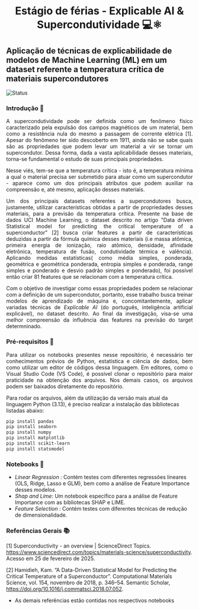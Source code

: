 # <p align= "center"> **Estágio de férias - Explicable AI & Supercondutividade** 💻⚛️ </p>

## Aplicação de técnicas de explicabilidade de modelos de Machine Learning (ML) em um dataset referente a temperatura crítica de materiais supercondutores
![Status](https://img.shields.io/static/v1?label=STATUS&message=EM%20DESENVOLVIMENTO&color=RED&style=for-the-badge)

### Introdução 🧪
<p align="justify">
  A supercondutividade pode ser definida como um fenômeno físico caracterizado pela expulsão dos campos magnéticos de um material, bem como a resistência nula do mesmo a passagem de corrente elétrica [1]. Apesar do fenômeno ter sido descoberto em 1911, ainda não se sabe quais são as propriedades que podem levar um material a vir se tornar um supercondutor. Dessa forma, dada a vasta aplicabilidade desses materiais, torna-se fundamental o estudo de suas principais propriedades. 
</p>

<p align="justify">
  Nesse viés, tem-se que a temperatura crítica - isto é, a temperatura mínima a qual o material precisa ser submetido para atuar como um supercondutor - aparece como um dos principais atributos que podem auxiliar na compreensão e, até mesmo, aplicação desses materiais. 
</p>
  
  <p align="justify">
  Um dos principais datasets referentes a supercondutores busca, justamente, utilizar características obtidas a partir de propriedades desses materiais, para a previsão da temperatura crítica. Presente na base de dados UCI Machine Learning, o dataset descrito no artigo "Data driven Statistical model for predicting the critical temperature of a superconductor" [2] busca criar features a partir de características deduzidas a partir da fórmula química desses materiais (i.e massa atômica, primeira energia de ionização, raio atômico, densidade, afinidade eletrônica, temperatura de fusão, condutividade térmica e valência). Aplicando medidas estatísticas( como média simples, ponderada, geométrica e geométrica ponderada, entropia simples e ponderada, range simples e ponderado e desvio padrão simples e ponderado), foi possível então criar 81 features que se relacionam com a temperatura crítica.
  </p>
  
  <p align="justify">
  Com o objetivo de investigar como essas propriedades podem se relacionar com a definição de um supercondutor, portanto, esse trabalho busca treinar modelos de aprendizado de máquina e, concomitantemente, aplicar variadas técnicas de <em>Explicable AI</em> (do português, inteligência artificial explicável), no dataset descrito. Ao final da investigação, visa-se uma melhor compreensão da influência das features na previsão do target determninado.
</p>

### Pré-requisitos 📄
<p align= "justify">
Para utilizar os notebooks presentes nesse repositório, é necessário ter conhecimentos prévios de Python, estatística e ciência de dados, bem como utilizar um editor de códigos dessa linguagem. Em editores, como o Visual Studio Code (VS Code), é possível clonar o repositório para maior praticidade na obtenção dos arquivos. Nos demais casos, os arquivos podem ser baixados diretamente do repositório.
</p>

Para rodar os arquivos, além da utilização da versão mais atual da linguagem Python (3.13), é preciso realizar a instalação das bibliotecas listadas abaixo:
```bash
pip install pandas
pip install seaborn
pip install numpy
pip install matplotlib
pip install scikit-learn
pip install statsmodel
```
### Notebooks 📓
<ul>
  <li> <em> Linear Regression </em>: Contém testes com diferentes regressões lineares (OLS, Ridge, Lasso e GLM), bem como a análise de Feature Importance desses modelos. </li>
  <li><em>Shap and Lime</em>: Um notebook específico para a análise de Feature Importance com as bibliotecas SHAP e LIME. </li>
  <li> <em>Feature Selection </em>: Contém testes com diferentes técnicas de redução de dimensionalidade. </li>
</ul>

### Referências Gerais 📚
[1] Superconductivity - an overview | ScienceDirect Topics. https://www.sciencedirect.com/topics/materials-science/superconductivity. Acesso em 25 de fevereiro de 2025.

[2] Hamidieh, Kam. “A Data-Driven Statistical Model for Predicting the Critical Temperature of a Superconductor”. Computational Materials Science, vol. 154, novembro de 2018, p. 346–54. Semantic Scholar, https://doi.org/10.1016/j.commatsci.2018.07.052.

* As demais referências estão contidas nos respectivos notebooks

